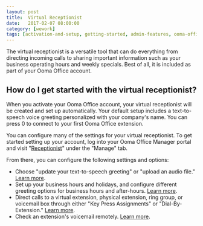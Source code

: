 ```yaml
---
layout: post
title:  Virtual Receptionist
date:   2017-02-07 08:00:00
category: [wework]
tags: [activation-and-setup, getting-started, admin-features, ooma-office-manager, wework]
---
```


The virtual receptionist is a versatile tool that can do everything from directing incoming calls to sharing important information such as your business operating hours and weekly specials. Best of all, it is included as part of your Ooma Office account.

## How do I get started with the virtual receptionist?

When you activate your Ooma Office account, your virtual receptionist will be created and set up automatically. Your default setup includes a text-to-speech voice greeting personalized with your company's name. You can press 0 to connect to your first Ooma Office extension.

You can configure many of the settings for your virtual receptionist. To get started setting up your account, log into your Ooma Office Manager portal and visit "[Receptionist](https://office.ooma.com/#virtual_receptionist)" under the "Manage" tab.

From there, you can configure the following settings and options:

* Choose "update your text-to-speech greeting" or "upload an audio file." [Learn more](/fr/en/virtual-receptionist-greeting-options).
* Set up your business hours and holidays, and configure different greeting options for business hours and after-hours. [Learn more](/fr/en/configuring-business-and-holiday-hours-with-the-virtual-receptionist).
* Direct calls to a virtual extension, physical extension, ring group, or voicemail box through either "Key Press Assignments" or "Dial-By-Extension." [Learn more](/fr/en/directing-incoming-calls-with-the-virtual-receptionist).
* Check an extension's voicemail remotely. [Learn more](/fr/en/voicemail).
